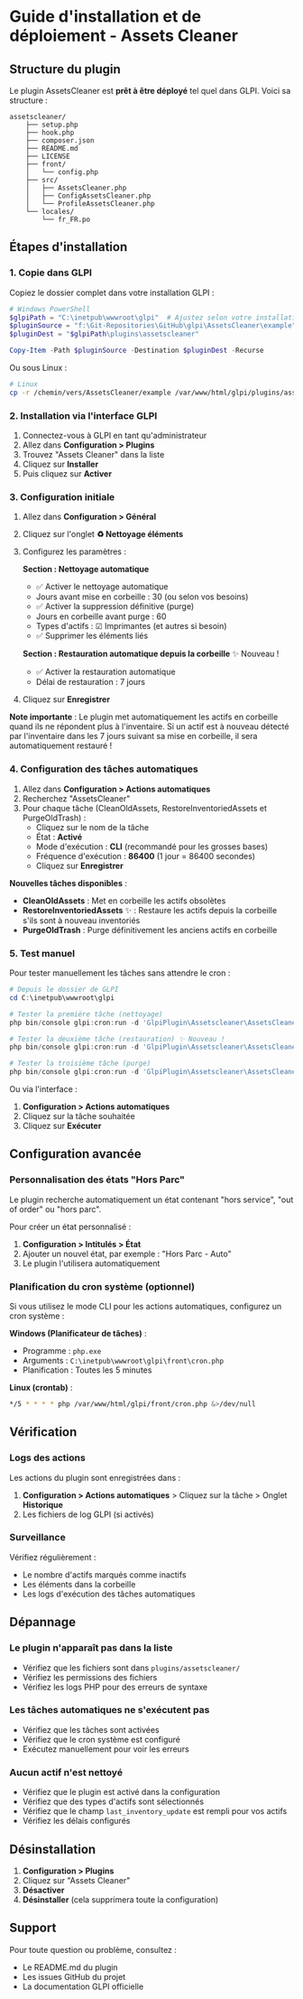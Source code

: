 # Guide d'installation et de déploiement - Assets Cleaner

## Structure du plugin

Le plugin AssetsCleaner est **prêt à être déployé** tel quel dans GLPI. Voici sa structure :

```
assetscleaner/
    ├── setup.php
    ├── hook.php
    ├── composer.json
    ├── README.md
    ├── LICENSE
    ├── front/
    │   └── config.php
    ├── src/
    │   ├── AssetsCleaner.php
    │   ├── ConfigAssetsCleaner.php
    │   └── ProfileAssetsCleaner.php
    └── locales/
        └── fr_FR.po
```

## Étapes d'installation

### 1. Copie dans GLPI

Copiez le dossier complet dans votre installation GLPI :

```powershell
# Windows PowerShell
$glpiPath = "C:\inetpub\wwwroot\glpi"  # Ajustez selon votre installation
$pluginSource = "f:\Git-Repositories\GitHub\glpi\AssetsCleaner\example"
$pluginDest = "$glpiPath\plugins\assetscleaner"

Copy-Item -Path $pluginSource -Destination $pluginDest -Recurse
```

Ou sous Linux :
```bash
# Linux
cp -r /chemin/vers/AssetsCleaner/example /var/www/html/glpi/plugins/assetscleaner
```

### 2. Installation via l'interface GLPI

1. Connectez-vous à GLPI en tant qu'administrateur
2. Allez dans **Configuration > Plugins**
3. Trouvez "Assets Cleaner" dans la liste
4. Cliquez sur **Installer**
5. Puis cliquez sur **Activer**

### 3. Configuration initiale

1. Allez dans **Configuration > Général**
2. Cliquez sur l'onglet **♻️ Nettoyage éléments**
3. Configurez les paramètres :
   
   **Section : Nettoyage automatique**
   - ✅ Activer le nettoyage automatique
   - Jours avant mise en corbeille : 30 (ou selon vos besoins)
   - ✅ Activer la suppression définitive (purge)
   - Jours en corbeille avant purge : 60
   - Types d'actifs : ☑ Imprimantes (et autres si besoin)
   - ✅ Supprimer les éléments liés
   
   **Section : Restauration automatique depuis la corbeille** ✨ Nouveau !
   - ✅ Activer la restauration automatique
   - Délai de restauration : 7 jours
   
4. Cliquez sur **Enregistrer**

**Note importante** : Le plugin met automatiquement les actifs en corbeille quand ils ne répondent plus à l'inventaire. Si un actif est à nouveau détecté par l'inventaire dans les 7 jours suivant sa mise en corbeille, il sera automatiquement restauré !

### 4. Configuration des tâches automatiques

1. Allez dans **Configuration > Actions automatiques**
2. Recherchez "AssetsCleaner"
3. Pour chaque tâche (CleanOldAssets, RestoreInventoriedAssets et PurgeOldTrash) :
   - Cliquez sur le nom de la tâche
   - État : **Activé**
   - Mode d'exécution : **CLI** (recommandé pour les grosses bases)
   - Fréquence d'exécution : **86400** (1 jour = 86400 secondes)
   - Cliquez sur **Enregistrer**

**Nouvelles tâches disponibles** :
- **CleanOldAssets** : Met en corbeille les actifs obsolètes
- **RestoreInventoriedAssets** ✨ : Restaure les actifs depuis la corbeille s'ils sont à nouveau inventoriés
- **PurgeOldTrash** : Purge définitivement les anciens actifs en corbeille

### 5. Test manuel

Pour tester manuellement les tâches sans attendre le cron :

```powershell
# Depuis le dossier de GLPI
cd C:\inetpub\wwwroot\glpi

# Tester la première tâche (nettoyage)
php bin/console glpi:cron:run -d 'GlpiPlugin\Assetscleaner\AssetsCleaner::cronCleanOldAssets'

# Tester la deuxième tâche (restauration) ✨ Nouveau !
php bin/console glpi:cron:run -d 'GlpiPlugin\Assetscleaner\AssetsCleaner::cronRestoreInventoriedAssets'

# Tester la troisième tâche (purge)
php bin/console glpi:cron:run -d 'GlpiPlugin\Assetscleaner\AssetsCleaner::cronPurgeOldTrash'
```

Ou via l'interface :
1. **Configuration > Actions automatiques**
2. Cliquez sur la tâche souhaitée
3. Cliquez sur **Exécuter**

## Configuration avancée

### Personnalisation des états "Hors Parc"

Le plugin recherche automatiquement un état contenant "hors service", "out of order" ou "hors parc". 

Pour créer un état personnalisé :
1. **Configuration > Intitulés > État**
2. Ajouter un nouvel état, par exemple : "Hors Parc - Auto"
3. Le plugin l'utilisera automatiquement

### Planification du cron système (optionnel)

Si vous utilisez le mode CLI pour les actions automatiques, configurez un cron système :

**Windows (Planificateur de tâches)** :
- Programme : `php.exe`
- Arguments : `C:\inetpub\wwwroot\glpi\front\cron.php`
- Planification : Toutes les 5 minutes

**Linux (crontab)** :
```bash
*/5 * * * * php /var/www/html/glpi/front/cron.php &>/dev/null
```

## Vérification

### Logs des actions

Les actions du plugin sont enregistrées dans :
1. **Configuration > Actions automatiques** > Cliquez sur la tâche > Onglet **Historique**
2. Les fichiers de log GLPI (si activés)

### Surveillance

Vérifiez régulièrement :
- Le nombre d'actifs marqués comme inactifs
- Les éléments dans la corbeille
- Les logs d'exécution des tâches automatiques

## Dépannage

### Le plugin n'apparaît pas dans la liste

- Vérifiez que les fichiers sont dans `plugins/assetscleaner/`
- Vérifiez les permissions des fichiers
- Vérifiez les logs PHP pour des erreurs de syntaxe

### Les tâches automatiques ne s'exécutent pas

- Vérifiez que les tâches sont activées
- Vérifiez que le cron système est configuré
- Exécutez manuellement pour voir les erreurs

### Aucun actif n'est nettoyé

- Vérifiez que le plugin est activé dans la configuration
- Vérifiez que des types d'actifs sont sélectionnés
- Vérifiez que le champ `last_inventory_update` est rempli pour vos actifs
- Vérifiez les délais configurés

## Désinstallation

1. **Configuration > Plugins**
2. Cliquez sur "Assets Cleaner"
3. **Désactiver**
4. **Désinstaller** (cela supprimera toute la configuration)

## Support

Pour toute question ou problème, consultez :
- Le README.md du plugin
- Les issues GitHub du projet
- La documentation GLPI officielle
